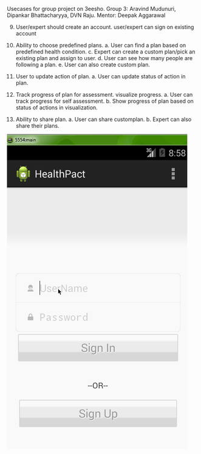 Usecases for group project on 3eesho. 
Group 3: Aravind Mudunuri, Dipankar Bhattacharyya, DVN Raju.
Mentor: Deepak Aggarawal

9. User/expert should create an account.
user/expert can sign on existing account
1. Ability to choose predefined plans.
a. User can find a plan based on predefined health condition.
c. Expert can create a custom plan/pick an existing plan and assign to user.
d. User can see how many people are following a plan.
e. User can also create custom plan.
4. User to update action of plan.
a. User can update status of action in plan.
5. Track progress of plan for assessment. visualize progress.
a. User can track progress for self assessment.
b. Show progress of plan based on status of actions in visualization.

7.  Ability to share plan.
a. User can share customplan.
b. Expert can also share their plans.

![video walkthrough](healthPactViews.gif)
